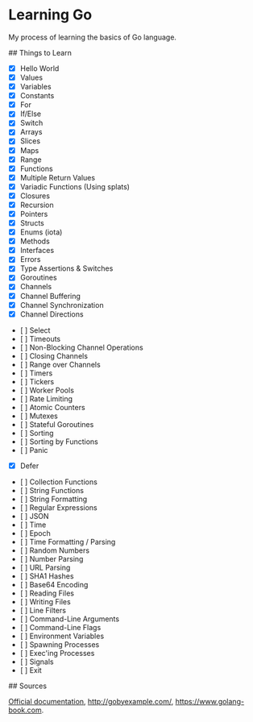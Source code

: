 # Learning Go

My process of learning the basics of Go language.

## Things to Learn

- [x] Hello World
- [x] Values
- [x] Variables
- [x] Constants
- [x] For
- [x] If/Else
- [x] Switch
- [x] Arrays
- [x] Slices
- [x] Maps
- [x] Range
- [x] Functions
- [x] Multiple Return Values
- [x] Variadic Functions (Using splats)
- [x] Closures
- [x] Recursion
- [x] Pointers
- [x] Structs
- [x] Enums (iota)
- [x] Methods
- [x] Interfaces
- [x] Errors
- [x] Type Assertions & Switches
- [x] Goroutines
- [x] Channels
- [x] Channel Buffering
- [x] Channel Synchronization
- [x] Channel Directions
- [ ] Select
- [ ] Timeouts
- [ ] Non-Blocking Channel Operations
- [ ] Closing Channels
- [ ] Range over Channels
- [ ] Timers
- [ ] Tickers
- [ ] Worker Pools
- [ ] Rate Limiting
- [ ] Atomic Counters
- [ ] Mutexes
- [ ] Stateful Goroutines
- [ ] Sorting
- [ ] Sorting by Functions
- [ ] Panic
- [x] Defer
- [ ] Collection Functions
- [ ] String Functions
- [ ] String Formatting
- [ ] Regular Expressions
- [ ] JSON
- [ ] Time
- [ ] Epoch
- [ ] Time Formatting / Parsing
- [ ] Random Numbers
- [ ] Number Parsing
- [ ] URL Parsing
- [ ] SHA1 Hashes
- [ ] Base64 Encoding
- [ ] Reading Files
- [ ] Writing Files
- [ ] Line Filters
- [ ] Command-Line Arguments
- [ ] Command-Line Flags
- [ ] Environment Variables
- [ ] Spawning Processes
- [ ] Exec'ing Processes
- [ ] Signals
- [ ] Exit

## Sources

[Official documentation](https://golang.org/doc/), http://gobyexample.com/, https://www.golang-book.com.
